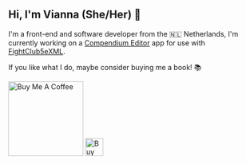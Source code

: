 ## Hi, I'm Vianna (She/Her) 👋

I'm a front-end and software developer from the 🇳🇱 Netherlands, I'm currently working on a [Compendium Editor](https://github.com/vidalvanbergen/CompendiumEditor) app for use with [FightClub5eXML](https://github.com/vidalvanbergen/FightClub5eXML).

<!--
**vidalvanbergen/vidalvanbergen** is a ✨ _special_ ✨ repository because its `README.md` (this file) appears on your GitHub profile.

Here are some ideas to get you started:

- 🔭 I’m currently working on ...
- 🌱 I’m currently learning ...
- 👯 I’m looking to collaborate on ...
- 🤔 I’m looking for help with ...
- 💬 Ask me about ...
- 📫 How to reach me: ...
- 😄 Pronouns: ...
- ⚡ Fun fact: ...
-->




If you like what I do, maybe consider buying me a book! 📚

<a href="https://www.buymeacoffee.com/viannaeuphoria" target="_blank"><img src="https://cdn.buymeacoffee.com/buttons/v2/default-violet.png" alt="Buy Me A Coffee" width="150"></a> <a href='https://ko-fi.com/viannaeuphoria' target='_blank'><img height='36' style='border:0px;height:36px;' src='https://storage.ko-fi.com/cdn/kofi5.png?v=6' border='0' alt='Buy Me a Book at ko-fi.com' /></a>